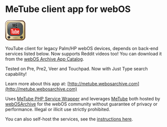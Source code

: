 # MeTube client app for webOS

![App Icon](icon.png)

YouTube client for legacy Palm/HP webOS devices, depends on back-end services listed below.
Now supports Reddit videos too!
You can download it from the [webOS Archive App Catalog](http://appcatalog.webosarchive.com).

Tested on Pre, Pre2, Veer and Touchpad. Now with Just Type search capability!

Learn more about this app at: [http://metube.webosarchive.com](http://metube.webosarchive.com)

Uses [MeTube PHP Service Wrapper](https://github.com/codepoet80/metube-php-servicewrapper) and leverages [MeTube](https://github.com/alexta69/metube) both hosted by [webOSArchive](http://www.webosarchive.com) for the webOS community without guarantee of privacy or performance. Illegal or illicit use strictly prohibited. 

You can also self-host the services, see the [instructions here](https://github.com/codepoet80/metube-php-servicewrapper/blob/main/README.md).
